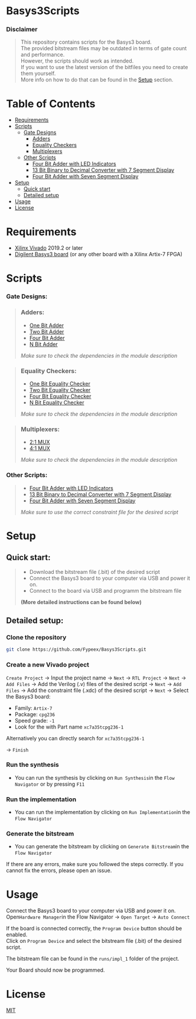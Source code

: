 # Basys3Scripts

### Disclaimer
> This repository contains scripts for the Basys3 board. <br>
> The provided bitstream files may be outdated in terms of gate count and performance. <br>
> However, the scripts should work as intended. <br>
> If you want to use the latest version of the bitfiles you need to create them yourself. <br>
> More info on how to do that can be found in the [Setup](#setup) section.

# Table of Contents
* [Requirements](#requirements)
* [Scripts](#scripts)
    * [Gate Designs](#gate-designs)
        * [Adders](#adders)
        * [Equality Checkers](#equality-checkers)
        * [Multiplexers](#multiplexers)
    * [Other Scripts](#other-scripts)
       * [Four Bit Adder with LED Indicators](#other-scripts)
       * [13 Bit Binary to Decimal Converter with 7 Segment Display](#other-scripts)
       * [Four Bit Adder with Seven Segment Display](#other-scripts)
* [Setup](#setup)
    * [Quick start](#quick-start)
    * [Detailed setup](#detailed-setup)
* [Usage](#usage)
* [License](#license)

# Requirements
* [Xilinx Vivado](https://www.xilinx.com/products/design-tools/vivado.html) 2019.2 or later
* [Digilent Basys3 board](https://reference.digilentinc.com/reference/programmable-logic/basys-3/start) (or any other board with a Xilinx Artix-7 FPGA)

# Scripts
### Gate Designs:
> ### Adders:
> * [One Bit Adder](https://github.com/Fypeex/Basys3Scripts/blob/main/GateDesign/Adders/oneBitAdder.v)
> * [Two Bit Adder](https://github.com/Fypeex/Basys3Scripts/blob/main/GateDesign/Adders/twoBitAdder.v)
> * [Four Bit Adder](https://github.com/Fypeex/Basys3Scripts/blob/main/GateDesign/Adders/fourBitAdder.v)
> * [N Bit Adder](https://github.com/Fypeex/Basys3Scripts/blob/main/GateDesign/Adders/nBitAdder.v)
> 
> _Make sure to check the dependencies in the module description_

> ### Equality Checkers:
> * [One Bit Equality Checker](https://github.com/Fypeex/Basys3Scripts/blob/main/GateDesign/Equality/oneBitEquality.v)
> * [Two Bit Equality Checker](https://github.com/Fypeex/Basys3Scripts/blob/main/GateDesign/Equality/twoBitEquality.v)
> * [Four Bit Equality Checker](https://github.com/Fypeex/Basys3Scripts/blob/main/GateDesign/Equality/fourBitEquality.v)
> * [N Bit Equality Checker](https://github.com/Fypeex/Basys3Scripts/blob/main/GateDesign/Equality/nBitEquality.v)
>
> _Make sure to check the dependencies in the module description_

> ### Multiplexers:
> * [2:1 MUX](https://github.com/Fypeex/Basys3Scripts/blob/main/GateDesigns/MUX/twoOneMUX.v)
> * [4:1 MUX](https://github.com/Fypeex/Basys3Scripts/blob/main/GateDesigns/MUX/fourOneMUX.v)
> 
> _Make sure to check the dependencies in the module description_

### Other Scripts:
> * [Four Bit Adder with LED Indicators](https://github.com/Fypeex/Basys3Scripts/tree/main/BehaviouralDesign/4BitAdderLED)
> * [13 Bit Binary to Decimal Converter with 7 Segment Display](https://github.com/Fypeex/Basys3Scripts/tree/main/BehaviouralDesign/BinaryToDecimalConverter)
> * [Four Bit Adder with Seven Segment Display](https://github.com/Fypeex/Basys3Scripts/tree/main/Scripts/4BitAdder7Segment)
>
> _Make sure to use the correct constraint file for the desired script_
# Setup
## Quick start: 
> * Download the bitstream file (.bit) of the desired script
> * Connect the Basys3 board to your computer via USB and power it on.
> * Connect to the board via USB and programm the bitstream file
>
> <b>(More detailed instructions can be found below)</b>

## Detailed setup:
### Clone the repository

```bash
git clone https://github.com/Fypeex/Basys3Scripts.git
```

### Create a new Vivado project
 `Create Project` → Input the project name → `Next` → `RTL Project` → 
 `Next` → `Add Files` → Add the Verilog (.v) files of the desired script → 
 `Next` → `Add Files` → Add the constraint file (.xdc) of the desired script →
 `Next` → Select the Basys3 board: <br>
 
 * Family: `Artix-7`
 * Package: `cpg236`
 * Speed grade: `-1`
 * Look for the with Part name `xc7a35tcpg236-1`
 
 Alternatively you can directly search for `xc7a35tcpg236-1`
 
 → `Finish`


### Run the synthesis
* You can run the synthesis by clicking on `Run Synthesis`in the `Flow Navigator` or by pressing `F11`
### Run the implementation
* You can run the implementation by clicking on `Run Implementation`in the `Flow Navigator`
### Generate the bitstream
* You can generate the bitstream by clicking on `Generate Bitstream`in the `Flow Navigator`

If there are any errors, make sure you followed the steps correctly.
If you cannot fix the errors, please open an issue.

# Usage

 Connect the Basys3 board to your computer via USB and power it on. <br>
 Open`Hardware Manager`in the Flow Navigator →
 `Open Target` → `Auto Connect` <br>
 
 If the board is connected correctly, the `Program Device` button should be enabled. <br>
 Click on `Program Device` and select the bitstream file (.bit) of the desired script. <br>
 
 The bitstream file can be found in the `runs/impl_1` folder of the project. <br>
 
 Your Board should now be programmed.


# License
[MIT](https://github.com/Fypeex/Basys3Scripts/blob/main/LICENSE)


